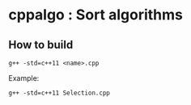 # cppalgo : Sort algorithms

## How to build
    g++ -std=c++11 <name>.cpp

Example:

    g++ -std=c++11 Selection.cpp

